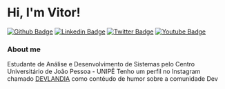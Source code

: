 # Hi, I'm Vitor!

[![Github Badge](https://img.shields.io/badge/-Github-000?style=flat-square&logo=Github&logoColor=white&link=https://github.com/fagnerpsantos)](https://github.com/vitorfigueiredopb)
[![Linkedin Badge](https://img.shields.io/badge/-LinkedIn-blue?style=flat-square&logo=Linkedin&logoColor=white&link=https://www.linkedin.com/in/fagnerpsantos/)](https://www.linkedin.com/in/vitorfigueiredopb/)
[![Twitter Badge](https://img.shields.io/badge/-Twitter-1ca0f1?style=flat-square&labelColor=1ca0f1&logo=twitter&logoColor=white&link=https://twitter.com/fagnerpsantos)](https://twitter.com/vitorfigueiredu)
[![Youtube Badge](https://img.shields.io/badge/-YouTube-ff0000?style=flat-square&labelColor=ff0000&logo=youtube&logoColor=white&link=https://www.youtube.com/user/TreinaWeb)](https://www.youtube.com/channel/UCTxJBqDgTxO35rE-CIk25uw)

### About me

Estudante de Análise e Desenvolvimento de Sistemas pelo Centro Universitário de João Pessoa - UNIPÊ
Tenho um perfil no Instagram chamado [DEVLANDIA](https://www.instagram.com/devlandia) como contéudo de humor sobre a comunidade Dev

